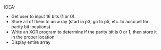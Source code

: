 IDEA:
- Get user to input 16 bits (1 or 0).
- Store all of them to an array (start in p3, go to p5, etc. to account for parity bit locations)
- Write an XOR program to determine if the parity bit is 0 or 1, then store it in the proper location
- Display entire array
